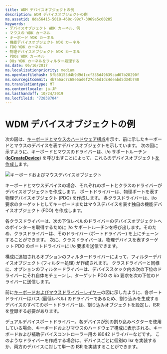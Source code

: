 ```yaml
---
title: WDM デバイスオブジェクトの例
description: WDM デバイスオブジェクトの例
ms.assetid: 8da56415-5018-468c-99c7-3969e5c00285
keywords:
- デバイスオブジェクト WDK カーネル、例
- マウスの WDK カーネル
- キーボード WDK カーネル
- 機能デバイスオブジェクト WDK カーネル
- FDO WDK カーネル
- 物理デバイスオブジェクト WDK カーネル
- PDOs WDK カーネル
- DOs WDK カーネルをフィルター処理する
ms.date: 06/16/2017
ms.localizationpriority: medium
ms.openlocfilehash: 5fb50153d4b9d9d1ccf335d49639cad07b28290f
ms.sourcegitcommit: 4b7a6ac7c68e6ad6f27da5d1dc4deabd5d34b748
ms.translationtype: MT
ms.contentlocale: ja-JP
ms.lasthandoff: 10/24/2019
ms.locfileid: "72838704"
---
```

# <a name="example-wdm-device-objects"></a>WDM デバイスオブジェクトの例





次の図は、[キーボードとマウスのハードウェア構成](sample-device-and-driver-configuration.md#keyboard-and-mouse-hardware-configurations)を示す、前に示したキーボードとマウスのデバイスを表すデバイスオブジェクトを示しています。 次の図に示すように、キーボードとマウスのドライバーは、i/o サポートルーチン ([**IoCreateDevice**](https://docs.microsoft.com/windows-hardware/drivers/ddi/wdm/nf-wdm-iocreatedevice)) を呼び出すことによって、これらのデバイスオブジェクト[を作成し](sample-device-and-driver-configuration.md#keyboard-and-mouse-driver-layers)ます。

![キーボードおよびマウスデバイスオブジェクト](images/2sampdos.png)

キーボードとマウスデバイスの場合、それぞれのポートとクラスのドライバーがデバイスオブジェクトを作成します。 ポートドライバーは、物理ポートを表す物理デバイスオブジェクト (PDO) を作成します。 各クラスドライバーは、i/o 要求のターゲットとしてキーボードまたはマウスデバイスを表す独自の機能デバイスオブジェクト (FDO) を作成します。

各クラスドライバーは、次の下位レベルのドライバーのデバイスオブジェクトへのポインターを取得するために i/o サポートルーチンを呼び出します。そのため、クラスドライバーは、そのドライバー (ポートドライバー) を上にチェーンすることができます。 次に、クラスドライバーは、物理デバイスを表すターゲット PDO のポートドライバーに i/o 要求を送信できます。

構成に追加されるオプションのフィルタードライバーによって、フィルターデバイスオブジェクト (フィルター処理) が作成されます。 クラスドライバーと同様に、オプションのフィルタードライバーは、デバイススタック内の次の下位のドライバーにそれ自体をチェーンし、ターゲット PDO の i/o 要求を次の下位のドライバーに送信します。

前に[キーボードおよびマウスドライバーレイヤー](sample-device-and-driver-configuration.md#keyboard-and-mouse-driver-layers)の図に示したように、各ポートドライバーはバス (最低レベル) のドライバーであるため、割り込みを生成するデバイスのすべてのポートドライバーは、割り込みオブジェクトを設定し、ISR を登録する必要があります。

デュアルデバイスポートドライバー。各デバイスが別の割り込みベクターを使用している場合、キーボードおよびマウスのハードウェア構成に表示される、キーボードおよび補助デバイスコントローラー用の i8042 ドライバーなどです。 このようなドライバーを作成する場合は、デバイスごとに個別の Isr を実装するか、両方のデバイスに対して単一の ISR を実装することができます。

 

 




